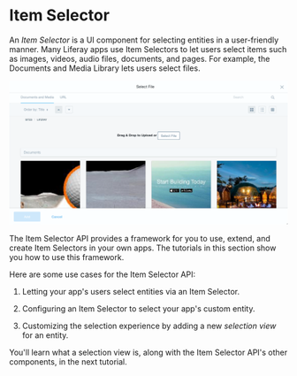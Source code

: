 # Item Selector [](id=item-selector)

An *Item Selector* is a UI component for selecting entities in a user-friendly
manner. Many Liferay apps use Item Selectors to let users select items such as
images, videos, audio files, documents, and pages. For example, the Documents
and Media Library lets users select files. 

![Figure 1: Item Selectors let users browse and select different kinds of entities.](../../../images/item-selector-dialog-02.png)

The Item Selector API provides a framework for you to use, extend, and create 
Item Selectors in your own apps. The tutorials in this section show you how to 
use this framework. 

Here are some use cases for the Item Selector API: 

1.  Letting your app's users select entities via an Item Selector. 

2.  Configuring an Item Selector to select your app's custom entity. 

3.  Customizing the selection experience by adding a new *selection view* for an 
    entity. 

You'll learn what a selection view is, along with the Item Selector API's other 
components, in the next tutorial. 
